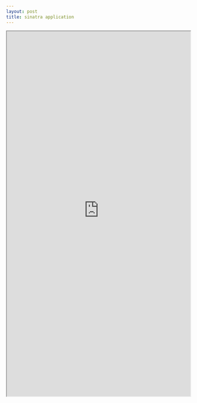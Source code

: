 ```yaml
---
layout: post
title: sinatra application
---
```


<iframe height='1000px' width='100%' src='https://dry-beach-82195.herokuapp.com/'></iframe>
